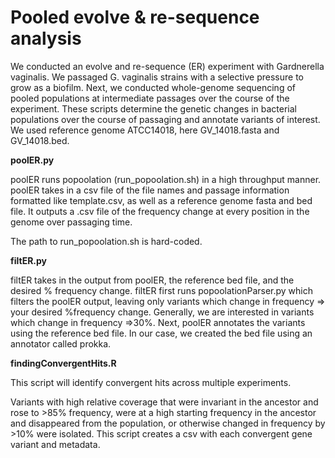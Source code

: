 # Pooled evolve & re-sequence analysis
We conducted an evolve and re-sequence (ER) experiment with Gardnerella vaginalis. We passaged G. vaginalis strains with a selective pressure to grow as a biofilm. Next, we conducted whole-genome sequencing of pooled populations at intermediate passages over the course of the experiment. These scripts determine the genetic changes in bacterial populations over the course of passaging and annotate variants of interest. We used reference genome ATCC14018, here GV_14018.fasta and GV_14018.bed.

**poolER.py**

poolER runs popoolation (run_popoolation.sh) in a high throughput manner. poolER takes in a csv file of the file names and passage information formatted like template.csv, as well as a reference genome fasta and bed file. It outputs a .csv file of the frequency change at every position in the genome over passaging time. 

The path to run_popoolation.sh is hard-coded.

**filtER.py**

filtER takes in the output from poolER, the reference bed file, and the desired % frequency change. filtER first runs popoolationParser.py which filters the poolER output, leaving only variants which change in frequency => your desired %frequency change. Generally, we are interested in variants which change in frequency =>30%. 
Next, poolER annotates the variants using the reference bed file. In our case, we created the bed file using an annotator called prokka.

**findingConvergentHits.R**

This script will identify convergent hits across multiple experiments. 

Variants with high relative coverage that were invariant in the ancestor and rose to >85% frequency, were at a high starting frequency in the ancestor and disappeared from the population, or otherwise changed in frequency by >10% were isolated. This script creates a csv with each convergent gene variant and metadata.
